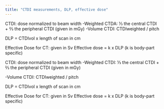 ```yaml
---
title: "CTDI measurements, DLP, effective dose"
---
```

CTDI: dose normalized to beam width
-Weighted CTDA: &#8531; the central CTDI + &#8532; the peripheral CTDI (given in mGy)
-Volume CTDI: CTDIweighted / pitch

DLP = CTDIvol x length of scan in cm

Effective Dose for CT: given in Sv
Effective dose = k x DLP (k is body-part specific)

CTDI: dose normalized to beam width
-Weighted CTDI: &#8531; the central CTDI + &#8532; the peripheral CTDI (given in mGy)

-Volume CTDI: CTDIweighted / pitch

DLP = CTDIvol x length of scan in cm

Effective Dose for CT: given in Sv
Effective dose = k x DLP (k is body-part specific)

